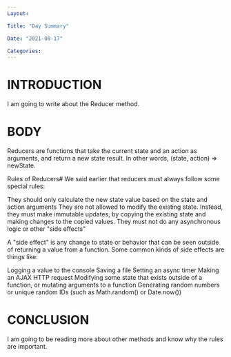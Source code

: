 ```yaml
---
Layout:

Title: "Day Summary"

Date: "2021-08-17"

Categories:
---
```

# INTRODUCTION
I am going to write about the Reducer method.

# BODY
Reducers are functions that take the current state and an action as arguments, and return a new state result. In other words, (state, action) => newState.

Rules of Reducers#
We said earlier that reducers must always follow some special rules:

They should only calculate the new state value based on the state and action arguments
They are not allowed to modify the existing state. Instead, they must make immutable updates, by copying the existing state and making changes to the copied values.
They must not do any asynchronous logic or other "side effects"

A "side effect" is any change to state or behavior that can be seen outside of returning a value from a function. Some common kinds of side effects are things like:

Logging a value to the console
Saving a file
Setting an async timer
Making an AJAX HTTP request
Modifying some state that exists outside of a function, or mutating arguments to a function
Generating random numbers or unique random IDs (such as Math.random() or Date.now())

# CONCLUSION
I am going to be reading more about other methods and know why the rules are important.